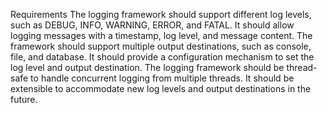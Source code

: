 Requirements
The logging framework should support different log levels, such as DEBUG, INFO, WARNING, ERROR, and FATAL.
It should allow logging messages with a timestamp, log level, and message content.
The framework should support multiple output destinations, such as console, file, and database.
It should provide a configuration mechanism to set the log level and output destination.
The logging framework should be thread-safe to handle concurrent logging from multiple threads.
It should be extensible to accommodate new log levels and output destinations in the future.
